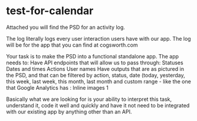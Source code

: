 # test-for-calendar

Attached you will find the PSD for an activity log.

The log literally logs every user interaction users have with our app.
The log will be for the app that you can find at cogsworth.com

Your task is to make the PSD into a functional standalone app. The app needs to:
Have API endpoints that will allow us to pass through:
Statuses
Dates and times
Actions
User names
Have outputs that are as pictured in the PSD, and that can be filtered by action, status, date (today, yesterday, this week, last week, this month, last month and custom range - like the one that Google Analytics has :
Inline images 1


Basically what we are looking for is your ability to interpret this task, understand it, code it well and quickly and have it not need to be integrated with our existing app by anything other than an API.
